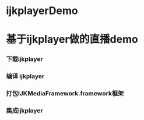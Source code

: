 # ijkplayerDemo

# 基于ijkplayer做的直播demo

### 下载ijkplayer

### 编译 ijkplayer

### 打包IJKMediaFramework.framework框架

### 集成ijkplayer

